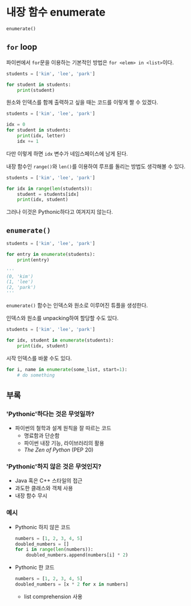 # 내장 함수 enumerate
`enumerate()`

## `for` loop
파이썬에서 `for`문을 이용하는 기본적인 방법은 `for <elem> in <list>`이다.
```py
students = ['kim', 'lee', 'park']

for student in students:
    print(student)
```
원소와 인덱스를 함께 출력하고 싶을 때는 코드를 이렇게 짤 수 있겠다.
```py
students = ['kim', 'lee', 'park']

idx = 0
for student in students:
    print(idx, letter)
    idx += 1
```
다만 이렇게 하면 `idx` 변수가 네임스페이스에 남게 된다.

내장 함수인 `range()`와 `len()`를 이용하여 루프를 돌리는 방법도 생각해볼 수 있다.
```py
students = ['kim', 'lee', 'park']

for idx in range(len(students)):
    student = students[idx]
    print(idx, student)
```
그러나 이것은 Pythonic하다고 여겨지지 않는다.

## `enumerate()`
```py
students = ['kim', 'lee', 'park']

for entry in enumerate(students):
    print(entry)

'''
(0, 'kim')
(1, 'lee')
(2, 'park')
'''
```
`enumerate()` 함수는 인덱스와 원소로 이루어진 튜플을 생성한다.

인덱스와 원소를 unpacking하여 할당할 수도 있다.
```py
students = ['kim', 'lee', 'park']

for idx, student in enumerate(students):
    print(idx, student)
```
시작 인덱스를 바꿀 수도 있다.
```py
for i, name in enumerate(some_list, start=1):
    # do something
```

## 부록
### 'Pythonic'하다는 것은 무엇일까?  
* 파이썬의 철학과 설계 원칙을 잘 따르는 코드
    * 명료함과 단순함
    * 파이썬 내장 기능, 라이브러리의 활용
    * *The Zen of Python* (PEP 20)
### 'Pythonic'하지 않은 것은 무엇인지?
* Java 혹은 C++ 스타일의 접근
* 과도한 클래스와 객체 사용
* 내장 함수 무시
### 예시
* Pythonic 하지 않은 코드
    ```py
    numbers = [1, 2, 3, 4, 5]
    doubled_numbers = []
    for i in range(len(numbers)):
        doubled_numbers.append(numbers[i] * 2)
    ```
* Pythonic 한 코드
    ```py
    numbers = [1, 2, 3, 4, 5]
    doubled_numbers = [x * 2 for x in numbers]
    ```
    * list comprehension 사용